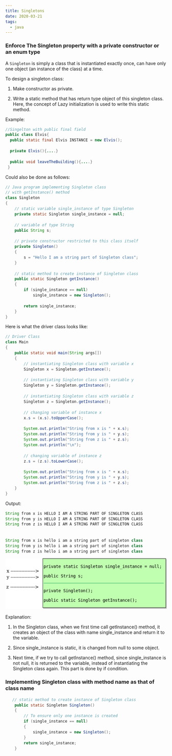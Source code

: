 ```yaml
---
title: Singletons
date: 2020-03-21
tags:
  - java
---
```

### Enforce The Singleton property with a private constructor or an enum type

A `Singleton` is simply a class that is instantiated exactly once, can have only one object (an instance of the class) at a time.

To design a singleton class:

1) Make constructor as private.

2) Write a static method that has return type object of this singleton class. Here, the concept of Lazy initialization is 
used to write this static method.

Example:
```java
//Singelton with public final field
public class Elvis{
  public static final Elvis INSTANCE = new Elvis();
  
  private Elvis(){....}
  
  public void leaveTheBuilding(){....}
 }
```
Could also be done as follows:
```java
// Java program implementing Singleton class 
// with getInstance() method 
class Singleton 
{ 
    // static variable single_instance of type Singleton 
    private static Singleton single_instance = null; 
  
    // variable of type String 
    public String s; 
  
    // private constructor restricted to this class itself 
    private Singleton() 
    { 
        s = "Hello I am a string part of Singleton class"; 
    } 
  
    // static method to create instance of Singleton class 
    public static Singleton getInstance() 
    { 
        if (single_instance == null) 
            single_instance = new Singleton(); 
  
        return single_instance; 
    } 
} 
```
Here is what the driver class looks like:

```java
// Driver Class 
class Main 
{ 
    public static void main(String args[]) 
    { 
        // instantiating Singleton class with variable x 
        Singleton x = Singleton.getInstance(); 
  
        // instantiating Singleton class with variable y 
        Singleton y = Singleton.getInstance(); 
  
        // instantiating Singleton class with variable z 
        Singleton z = Singleton.getInstance(); 
  
        // changing variable of instance x 
        x.s = (x.s).toUpperCase(); 
  
        System.out.println("String from x is " + x.s); 
        System.out.println("String from y is " + y.s); 
        System.out.println("String from z is " + z.s); 
        System.out.println("\n"); 
  
        // changing variable of instance z 
        z.s = (z.s).toLowerCase(); 
  
        System.out.println("String from x is " + x.s); 
        System.out.println("String from y is " + y.s); 
        System.out.println("String from z is " + z.s); 
    } 
} 
```

Output:
```java
String from x is HELLO I AM A STRING PART OF SINGLETON CLASS
String from y is HELLO I AM A STRING PART OF SINGLETON CLASS
String from z is HELLO I AM A STRING PART OF SINGLETON CLASS


String from x is hello i am a string part of singleton class
String from y is hello i am a string part of singleton class
String from z is hello i am a string part of singleton class
```
![1](https://github.com/RamziJabali/Effective-Java-Practices/blob/master/pics-for%3Deffective-java/singleton-class-java.png)

Explanation:
1) In the Singleton class, when we first time call getInstance() method, it creates an object of the class with name single_instance and return it to the variable. 

2) Since single_instance is static, it is changed from null to some object. 

3) Next time, if we try to call getInstance() method, since single_instance is not null, it is returned to the variable, instead of instantiating the Singleton class again. This part is done by if condition.

### Implementing Singleton class with method name as that of class name
```java
   // static method to create instance of Singleton class 
    public static Singleton Singleton() 
    { 
        // To ensure only one instance is created 
        if (single_instance == null) 
        { 
            single_instance = new Singleton(); 
        } 
        return single_instance; 
    } 
```
